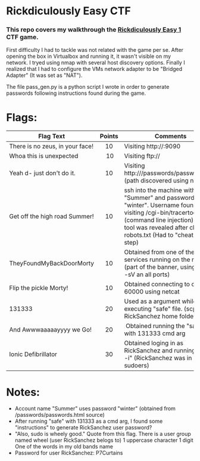 # Rickdiculously Easy CTF
### This repo covers my walkthrough the [Rickdiculously Easy 1](https://www.vulnhub.com/entry/rickdiculouslyeasy-1,207/) CTF game.

First difficulty I had to tackle was not related with the game per se. After opening the box in Virtualbox and running it,
it wasn't visible on my network. I tryed using nmap with several host discovery options. Finally I realized that I had to
configure the VMs network adapter to be "Bridged Adapter" (It was set as "NAT").

The file pass_gen.py is a python script I wrote in order to generate passwords following instructions found during the game.

# Flags:
| Flag Text | Points | Comments |
| --------- |:------:|----------|
| There is no zeus, in your face! | 10 | Visiting http://<machine-ip>:9090
| Whoa this is unexpected | 10 | Visiting ftp://<machine-ip>
| Yeah d- just don't do it. | 10 | Visiting http://<machine-ip>/passwords/password.html (path discovered using nikto)
| Get off the high road Summer! | 10 | ssh into the machine with user "Summer" and password "winter". Username found visiting <machine-ip>/cgi-bin/tracertool.cgi (command line injection). The tool was revealed after checking robots.txt (Had to "cheat" in this step)
| TheyFoundMyBackDoorMorty | 10 | Obtained from one of the services running on the machine (part of the banner, using nmap -sV an all ports)
| Flip the pickle Morty! | 10 | Obtained connecting to <machine-ip> on port 60000 using netcat
| 131333 | 20 | Used as a argument while executing "safe" file. (scp from RickSanchez home folder)
| And Awwwaaaaayyyy we Go! | 20 | Obtained running the "safe" file with 131333 cmd arg
| Ionic Defibrillator | 30 | Obtained loging in as RickSanchez and running "sudo -i" (RickSanchez was in sudoers)

# Notes:
- Account name "Summer" uses password "winter" (obtained from /passwords/passwords.html source)
- After running "safe" with 131333 as a cmd arg, I found some "instructions" to generate RickSanchez user password?
- "Also, sudo is wheely good." Quote from this flag. There is a user group named wheel (user RickSanchez belogs to)
 1 uppercase character
 1 digit
 One of the words in my old bands name
- Password for user RickSanchez: P7Curtains
